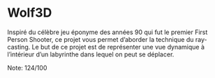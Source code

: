 # Wolf3D

Inspiré du célèbre jeu éponyme des années 90 qui fut le premier First Person Shooter, ce projet vous permet d’aborder la technique du ray-casting. 
Le but de ce projet est de représenter une vue dynamique à l’intérieur d’un labyrinthe dans lequel on peut se déplacer.

Note: 124/100
